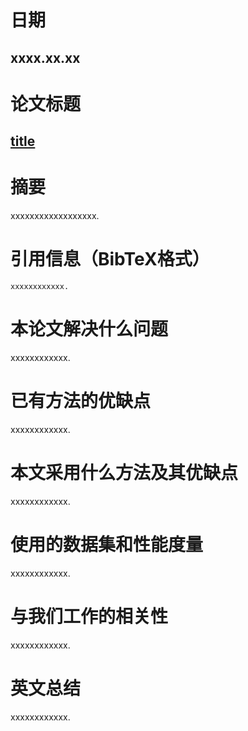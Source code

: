 # 日期

## xxxx.xx.xx

# 论文标题

## [title](link)

# 摘要

xxxxxxxxxxxxxxxxxx.

# 引用信息（BibTeX格式）

    xxxxxxxxxxxx.

# 本论文解决什么问题

xxxxxxxxxxxx.

# 已有方法的优缺点

xxxxxxxxxxxx.

# 本文采用什么方法及其优缺点

xxxxxxxxxxxx.

# 使用的数据集和性能度量

xxxxxxxxxxxx.

# 与我们工作的相关性

xxxxxxxxxxxx.

# 英文总结

xxxxxxxxxxxx.


